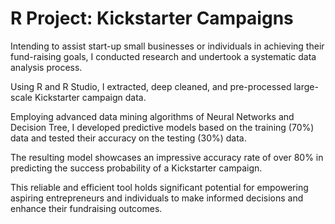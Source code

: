 # R Project: Kickstarter Campaigns 

Intending to assist start-up small businesses or individuals in achieving their fund-raising goals, I conducted research and undertook a systematic data analysis process. 

Using R and R Studio, I extracted, deep cleaned, and pre-processed large-scale Kickstarter campaign data. 

Employing advanced data mining algorithms of Neural Networks and Decision Tree, I developed predictive models based on the training (70%) data and tested their accuracy on the testing (30%) data. 

The resulting model showcases an impressive accuracy rate of over 80% in predicting the success probability of a Kickstarter campaign. 

This reliable and efficient tool holds significant potential for empowering aspiring entrepreneurs and individuals to make informed decisions and enhance their fundraising outcomes.
